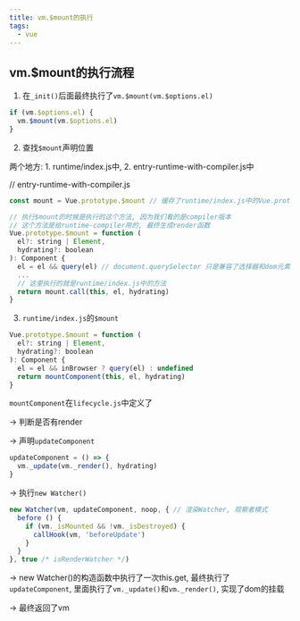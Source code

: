 ```yaml
---
title: vm.$mount的执行
tags:
  - vue
---
```


## vm.$mount的执行流程

1. 在`_init()`后面最终执行了`vm.$mount(vm.$options.el)`

```js
if (vm.$options.el) {
  vm.$mount(vm.$options.el)
}
```

<!-- more -->


2. 查找`$mount`声明位置

两个地方: 1. runtime/index.js中, 2. entry-runtime-with-compiler.js中

// entry-runtime-with-compiler.js
```js
const mount = Vue.prototype.$mount // 缓存了runtime/index.js中的Vue.prototype.$mount方法

// 执行$mount的时候是执行的这个方法, 因为我们看的是compiler版本
// 这个方法是给runtime-compiler用的, 最终生成render函数
Vue.prototype.$mount = function (
  el?: string | Element,
  hydrating?: boolean
): Component {
  el = el && query(el) // document.querySelector 只是兼容了选择器和dom元素
  ...
  // 这里执行的就是runtime/index.js中的方法
  return mount.call(this, el, hydrating)
}
```

3. `runtime/index.js`的`$mount`

```js
Vue.prototype.$mount = function (
  el?: string | Element,
  hydrating?: boolean
): Component {
  el = el && inBrowser ? query(el) : undefined
  return mountComponent(this, el, hydrating)
}

```
`mountComponent`在`lifecycle.js`中定义了


→ 判断是否有render


→ 声明`updateComponent`

```js
updateComponent = () => {
  vm._update(vm._render(), hydrating)
}
```

→ 执行`new Watcher()`

```js
new Watcher(vm, updateComponent, noop, { // 渲染Watcher, 观察者模式
  before () {
    if (vm._isMounted && !vm._isDestroyed) {
      callHook(vm, 'beforeUpdate')
    }
  }
}, true /* isRenderWatcher */)
```

→ new Watcher()的构造函数中执行了一次this.get, 最终执行了`updateComponent`, 里面执行了`vm._update()`和`vm._render()`, 实现了dom的挂载

→ 最终返回了vm
